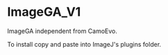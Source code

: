 # ImageGA_V1
 ImageGA independent from CamoEvo.

To install copy and paste into ImageJ's plugins folder.
